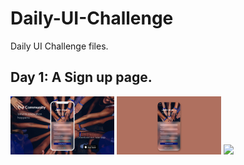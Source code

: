 # Daily-UI-Challenge

Daily UI Challenge files.

## Day 1: A Sign up page.

<img src="./001/iphone8_screen_mockup.jpg" width="33%"/> <img src="./001/iphone8_screen_mockup2.jpg" width="33%"/> <img src="./001/Web-1280–1.jpg" width="33%"/>
